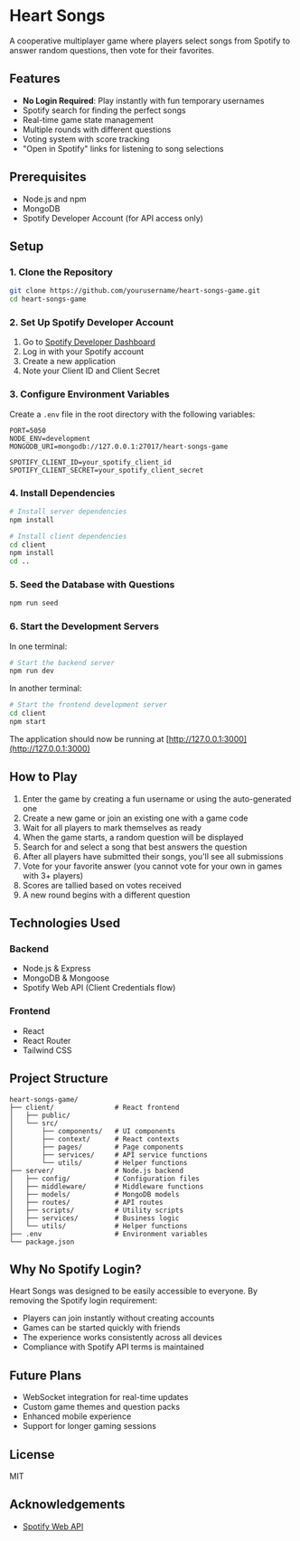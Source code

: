 # Heart Songs

A cooperative multiplayer game where players select songs from Spotify to answer random questions, then vote for their favorites.

## Features

- **No Login Required**: Play instantly with fun temporary usernames
- Spotify search for finding the perfect songs
- Real-time game state management
- Multiple rounds with different questions
- Voting system with score tracking
- "Open in Spotify" links for listening to song selections

## Prerequisites

- Node.js and npm
- MongoDB
- Spotify Developer Account (for API access only)

## Setup

### 1. Clone the Repository

```bash
git clone https://github.com/yourusername/heart-songs-game.git
cd heart-songs-game
```

### 2. Set Up Spotify Developer Account

1. Go to [Spotify Developer Dashboard](https://developer.spotify.com/dashboard/)
2. Log in with your Spotify account
3. Create a new application
4. Note your Client ID and Client Secret

### 3. Configure Environment Variables

Create a `.env` file in the root directory with the following variables:

```
PORT=5050
NODE_ENV=development
MONGODB_URI=mongodb://127.0.0.1:27017/heart-songs-game

SPOTIFY_CLIENT_ID=your_spotify_client_id
SPOTIFY_CLIENT_SECRET=your_spotify_client_secret
```

### 4. Install Dependencies

```bash
# Install server dependencies
npm install

# Install client dependencies
cd client
npm install
cd ..
```

### 5. Seed the Database with Questions

```bash
npm run seed
```

### 6. Start the Development Servers

In one terminal:
```bash
# Start the backend server
npm run dev
```

In another terminal:
```bash
# Start the frontend development server
cd client
npm start
```

The application should now be running at [http://127.0.0.1:3000](http://127.0.0.1:3000)

## How to Play

1. Enter the game by creating a fun username or using the auto-generated one
2. Create a new game or join an existing one with a game code
3. Wait for all players to mark themselves as ready
4. When the game starts, a random question will be displayed
5. Search for and select a song that best answers the question
6. After all players have submitted their songs, you'll see all submissions
7. Vote for your favorite answer (you cannot vote for your own in games with 3+ players)
8. Scores are tallied based on votes received
9. A new round begins with a different question

## Technologies Used

### Backend
- Node.js & Express
- MongoDB & Mongoose
- Spotify Web API (Client Credentials flow)

### Frontend
- React
- React Router
- Tailwind CSS

## Project Structure

```
heart-songs-game/
├── client/               # React frontend
│   ├── public/
│   └── src/
│       ├── components/   # UI components
│       ├── context/      # React contexts
│       ├── pages/        # Page components
│       ├── services/     # API service functions
│       └── utils/        # Helper functions
├── server/               # Node.js backend
│   ├── config/           # Configuration files
│   ├── middleware/       # Middleware functions
│   ├── models/           # MongoDB models
│   ├── routes/           # API routes
│   ├── scripts/          # Utility scripts
│   ├── services/         # Business logic
│   └── utils/            # Helper functions
├── .env                  # Environment variables
└── package.json
```

## Why No Spotify Login?

Heart Songs was designed to be easily accessible to everyone. By removing the Spotify login requirement:

- Players can join instantly without creating accounts
- Games can be started quickly with friends
- The experience works consistently across all devices
- Compliance with Spotify API terms is maintained

## Future Plans

- WebSocket integration for real-time updates
- Custom game themes and question packs
- Enhanced mobile experience
- Support for longer gaming sessions

## License

MIT

## Acknowledgements

- [Spotify Web API](https://developer.spotify.com/documentation/web-api/)